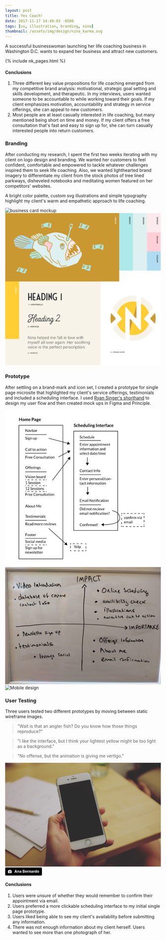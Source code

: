 ```yaml
---
layout: post
title: Yes Coach!
date: 2017-11-17 14:49:03 -0500
tags: [ux, illustration, branding, nina]
thumbnail: /assets/img/design/nina_karma.svg
---
```


A successful businesswoman launching her life coaching business in
Washington D.C. wants to expand her business and attract new customers.

{% include nk_pages.html %}

#### Conclusions

1. Three different key value propositions for life coaching emerged from my competitive brand analysis: motivational, strategic goal setting and skills development, and therapeutic. In my interviews, users wanted someone to be accountable to while working toward their goals. If my client emphasizes motivation, accountability and strategy in service offerings, she can appeal to new customers.
2. Most people are at least casually interested in life coaching, but many mentioned being short on time and money. If my client offers a free consultation that's fast and easy to sign up for, she can turn casually interested people into return customers.

### Branding

After conducting my research, I spent the first two weeks iterating with my client on logo design and branding. We wanted her customers to feel confident, comfortable and empowered to tackle whatever challenges inspired them to seek life coaching. Also, we wanted lighthearted brand imagery to differentiate my client from the stock photos of tree lined parkways, disheveled notebooks and meditating women featured on her competitors' websites.

A bright color palette, custom svg illustrations and simple typography highlight my client's warm and empathetic approach to life coaching.

![business card mockup](/assets/img/design/nk_bcards.png)
![branding colors and type](/assets/img/design/nk_branding.svg)

### Prototype

After settling on a brand-mark and icon set, I created a prototype for single page microsite that highlighted my client's service offerings, testimonials and included a scheduling interface. I used [Ryan Singer's shorthand](https://signalvnoise.com/posts/1926-a-shorthand-for-designing-ui-flows) to design my user flow and then created mock ups in Figma and Principle.

<div class="row">
  <div class="col-lg-6 col-9">
    <object data="/assets/img/design/nk_sitemap.svg" type="image/svg+xml">
      <img src="/assets/img/design/nk_sitemap.svg" alt="nk_availibility" />
    </object>
  </div>
  <div class="col-lg-6 col-9 align-self-center">
    <img src="/assets/img/design/nk_whiteboard.jpg" alt="nk_availibility" />
  </div>
</div>

<div class="row">
  <div class="pt-4 pb-2">
    <img
      class="prototype"
      src="/assets/img/design/nk_schedule_prototype.gif"
      alt="Mobile design"
    />
  </div>
</div>

### User Testing

Three users tested two different prototypes by moving between static
wireframe images.

> "Wait is that an angler fish? Do you know how those things reproduce?"

> "I like the interface, but I think your lightest yellow might be too
> light as a background."

> "No offense, but the animation is giving me vertigo."

<div class="col-lg-9 col-md-10 pt-4 pb-4">
  <img
    class="prototype"
    src="/assets/img/design/ana-bernardo-185037-unsplash.jpg"
    alt="Mobile design"
  />
  <a
    style="
      background-color: black;
      color: white;
      text-decoration: none;
      padding: 4px 6px;
      font-family: -apple-system, BlinkMacSystemFont, 'San Francisco',
        'Helvetica Neue', Helvetica, Ubuntu, Roboto, Noto, 'Segoe UI', Arial,
        sans-serif;
      font-size: 12px;
      font-weight: bold;
      line-height: 1.2;
      display: inline-block;
      border-radius: 3px;
    "
    href="https://unsplash.com/@anamobe?utm_medium=referral&amp;utm_campaign=photographer-credit&amp;utm_content=creditBadge"
    rel="noopener noreferrer"
    title="Download free do whatever you want high-resolution photos from Ana Bernardo">
    <span style="display: inline-block; padding: 2px 3px;"><svg
        xmlns="http://www.w3.org/2000/svg"
        style="
          height: 12px;
          width: auto;
          position: relative;
          vertical-align: middle;
          top: -1px;
          fill: white;
        "
        viewBox="0 0 32 32">
        <title>unsplash-logo</title>
        <path
          d="M20.8 18.1c0 2.7-2.2 4.8-4.8 4.8s-4.8-2.1-4.8-4.8c0-2.7 2.2-4.8 4.8-4.8 2.7.1 4.8 2.2 4.8 4.8zm11.2-7.4v14.9c0 2.3-1.9 4.3-4.3 4.3h-23.4c-2.4 0-4.3-1.9-4.3-4.3v-15c0-2.3 1.9-4.3 4.3-4.3h3.7l.8-2.3c.4-1.1 1.7-2 2.9-2h8.6c1.2 0 2.5.9 2.9 2l.8 2.4h3.7c2.4 0 4.3 1.9 4.3 4.3zm-8.6 7.5c0-4.1-3.3-7.5-7.5-7.5-4.1 0-7.5 3.4-7.5 7.5s3.3 7.5 7.5 7.5c4.2-.1 7.5-3.4 7.5-7.5z"></path></svg>
    </span>
    <span style="display: inline-block; padding: 2px 3px;">Ana Bernardo</span>
  </a>
</div>

#### Conclusions

1. Users were unsure of whether they would remember to confirm their appointment via email.
2. Users preferred a more clickable scheduling interface to my initial single page prototype.
3. Users liked being able to see my client's availability before submitting any information.
4. There was not enough information about my client herself. Users wanted to see more than one photograph of her.
